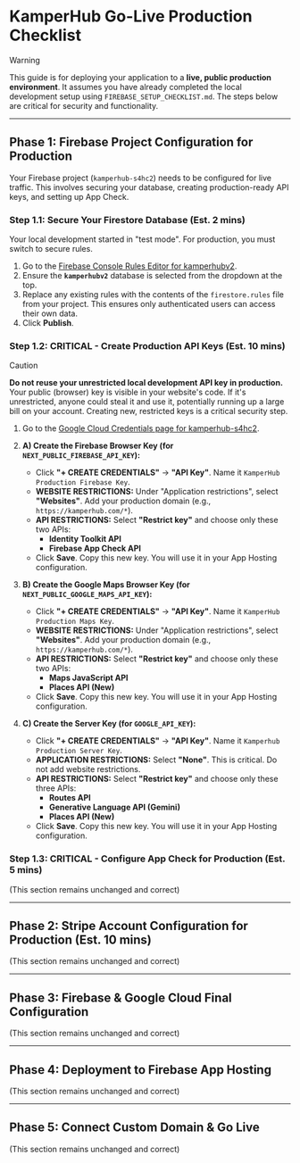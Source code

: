 
# KamperHub Go-Live Production Checklist

> [!WARNING]
> This guide is for deploying your application to a **live, public production environment**. It assumes you have already completed the local development setup using `FIREBASE_SETUP_CHECKLIST.md`. The steps below are critical for security and functionality.

---

## **Phase 1: Firebase Project Configuration for Production**

Your Firebase project (`kamperhub-s4hc2`) needs to be configured for live traffic. This involves securing your database, creating production-ready API keys, and setting up App Check.

### **Step 1.1: Secure Your Firestore Database (Est. 2 mins)**

Your local development started in "test mode". For production, you must switch to secure rules.

1.  Go to the [Firebase Console Rules Editor for kamperhubv2](https://console.firebase.google.com/u/0/project/kamperhub-s4hc2/firestore/databases/-kamperhubv2-/rules).
2.  Ensure the **`kamperhubv2`** database is selected from the dropdown at the top.
3.  Replace any existing rules with the contents of the `firestore.rules` file from your project. This ensures only authenticated users can access their own data.
4.  Click **Publish**.

### **Step 1.2: CRITICAL - Create Production API Keys (Est. 10 mins)**

> [!CAUTION]
> **Do not reuse your unrestricted local development API key in production.** Your public (browser) key is visible in your website's code. If it's unrestricted, anyone could steal it and use it, potentially running up a large bill on your account. Creating new, restricted keys is a critical security step.

1.  Go to the [Google Cloud Credentials page for kamperhub-s4hc2](https://console.cloud.google.com/apis/credentials?project=kamperhub-s4hc2).

2.  **A) Create the Firebase Browser Key (for `NEXT_PUBLIC_FIREBASE_API_KEY`):**
    *   Click **"+ CREATE CREDENTIALS"** -> **"API Key"**. Name it `KamperHub Production Firebase Key`.
    *   **WEBSITE RESTRICTIONS:** Under "Application restrictions", select **"Websites"**. Add your production domain (e.g., `https://kamperhub.com/*`).
    *   **API RESTRICTIONS:** Select **"Restrict key"** and choose only these two APIs:
        *   **Identity Toolkit API**
        *   **Firebase App Check API**
    *   Click **Save**. Copy this new key. You will use it in your App Hosting configuration.

3.  **B) Create the Google Maps Browser Key (for `NEXT_PUBLIC_GOOGLE_MAPS_API_KEY`):**
    *   Click **"+ CREATE CREDENTIALS"** -> **"API Key"**. Name it `KamperHub Production Maps Key`.
    *   **WEBSITE RESTRICTIONS:** Under "Application restrictions", select **"Websites"**. Add your production domain (e.g., `https://kamperhub.com/*`).
    *   **API RESTRICTIONS:** Select **"Restrict key"** and choose only these two APIs:
        *   **Maps JavaScript API**
        *   **Places API (New)**
    *   Click **Save**. Copy this new key. You will use it in your App Hosting configuration.

4.  **C) Create the Server Key (for `GOOGLE_API_KEY`):**
    *   Click **"+ CREATE CREDENTIALS"** -> **"API Key"**. Name it `Kamperhub Production Server Key`.
    *   **APPLICATION RESTRICTIONS:** Select **"None"**. This is critical. Do not add website restrictions.
    *   **API RESTRICTIONS:** Select **"Restrict key"** and choose only these three APIs:
        *   **Routes API**
        *   **Generative Language API (Gemini)**
        *   **Places API (New)**
    *   Click **Save**. Copy this new key. You will use it in your App Hosting configuration.

### **Step 1.3: CRITICAL - Configure App Check for Production (Est. 5 mins)**
(This section remains unchanged and correct)

---

## **Phase 2: Stripe Account Configuration for Production (Est. 10 mins)**
(This section remains unchanged and correct)

---

## **Phase 3: Firebase & Google Cloud Final Configuration**
(This section remains unchanged and correct)

---

## **Phase 4: Deployment to Firebase App Hosting**
(This section remains unchanged and correct)

---

## **Phase 5: Connect Custom Domain & Go Live**
(This section remains unchanged and correct)
